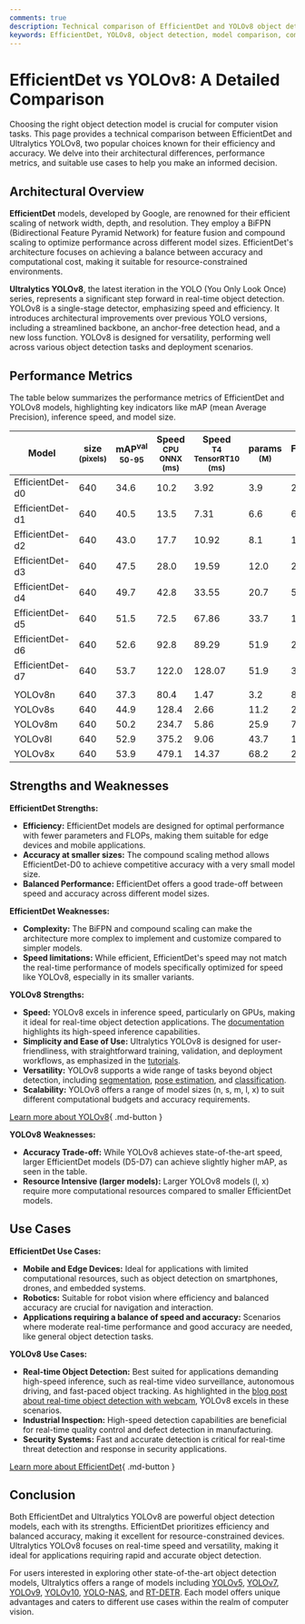 ```yaml
---
comments: true
description: Technical comparison of EfficientDet and YOLOv8 object detection models, including architecture, performance, use cases, mAP, inference speed, and model size.
keywords: EfficientDet, YOLOv8, object detection, model comparison, computer vision, Ultralytics, mAP, inference speed, model size, architecture, use cases
---
```


# EfficientDet vs YOLOv8: A Detailed Comparison

<script async src="https://cdn.jsdelivr.net/npm/chart.js@3.9.1/dist/chart.min.js"></script>
<script defer src="../../javascript/benchmark.js"></script>

<canvas id="modelComparisonChart" width="1024" height="400" active-models='["EfficientDet", "YOLOv8"]'></canvas>

Choosing the right object detection model is crucial for computer vision tasks. This page provides a technical comparison between EfficientDet and Ultralytics YOLOv8, two popular choices known for their efficiency and accuracy. We delve into their architectural differences, performance metrics, and suitable use cases to help you make an informed decision.

## Architectural Overview

**EfficientDet** models, developed by Google, are renowned for their efficient scaling of network width, depth, and resolution. They employ a BiFPN (Bidirectional Feature Pyramid Network) for feature fusion and compound scaling to optimize performance across different model sizes. EfficientDet's architecture focuses on achieving a balance between accuracy and computational cost, making it suitable for resource-constrained environments.

**Ultralytics YOLOv8**, the latest iteration in the YOLO (You Only Look Once) series, represents a significant step forward in real-time object detection. YOLOv8 is a single-stage detector, emphasizing speed and efficiency. It introduces architectural improvements over previous YOLO versions, including a streamlined backbone, an anchor-free detection head, and a new loss function. YOLOv8 is designed for versatility, performing well across various object detection tasks and deployment scenarios.

## Performance Metrics

The table below summarizes the performance metrics of EfficientDet and YOLOv8 models, highlighting key indicators like mAP (mean Average Precision), inference speed, and model size.

| Model           | size<br><sup>(pixels) | mAP<sup>val<br>50-95 | Speed<br><sup>CPU ONNX<br>(ms) | Speed<br><sup>T4 TensorRT10<br>(ms) | params<br><sup>(M) | FLOPs<br><sup>(B) |
| --------------- | --------------------- | -------------------- | ------------------------------ | ----------------------------------- | ------------------ | ----------------- |
| EfficientDet-d0 | 640                   | 34.6                 | 10.2                           | 3.92                                | 3.9                | 2.54              |
| EfficientDet-d1 | 640                   | 40.5                 | 13.5                           | 7.31                                | 6.6                | 6.1               |
| EfficientDet-d2 | 640                   | 43.0                 | 17.7                           | 10.92                               | 8.1                | 11.0              |
| EfficientDet-d3 | 640                   | 47.5                 | 28.0                           | 19.59                               | 12.0               | 24.9              |
| EfficientDet-d4 | 640                   | 49.7                 | 42.8                           | 33.55                               | 20.7               | 55.2              |
| EfficientDet-d5 | 640                   | 51.5                 | 72.5                           | 67.86                               | 33.7               | 130.0             |
| EfficientDet-d6 | 640                   | 52.6                 | 92.8                           | 89.29                               | 51.9               | 226.0             |
| EfficientDet-d7 | 640                   | 53.7                 | 122.0                          | 128.07                              | 51.9               | 325.0             |
|                 |                       |                      |                                |                                     |                    |                   |
| YOLOv8n         | 640                   | 37.3                 | 80.4                           | 1.47                                | 3.2                | 8.7               |
| YOLOv8s         | 640                   | 44.9                 | 128.4                          | 2.66                                | 11.2               | 28.6              |
| YOLOv8m         | 640                   | 50.2                 | 234.7                          | 5.86                                | 25.9               | 78.9              |
| YOLOv8l         | 640                   | 52.9                 | 375.2                          | 9.06                                | 43.7               | 165.2             |
| YOLOv8x         | 640                   | 53.9                 | 479.1                          | 14.37                               | 68.2               | 257.8             |

## Strengths and Weaknesses

**EfficientDet Strengths:**

- **Efficiency:** EfficientDet models are designed for optimal performance with fewer parameters and FLOPs, making them suitable for edge devices and mobile applications.
- **Accuracy at smaller sizes:** The compound scaling method allows EfficientDet-D0 to achieve competitive accuracy with a very small model size.
- **Balanced Performance:** EfficientDet offers a good trade-off between speed and accuracy across different model sizes.

**EfficientDet Weaknesses:**

- **Complexity:** The BiFPN and compound scaling can make the architecture more complex to implement and customize compared to simpler models.
- **Speed limitations:** While efficient, EfficientDet's speed may not match the real-time performance of models specifically optimized for speed like YOLOv8, especially in its smaller variants.

**YOLOv8 Strengths:**

- **Speed:** YOLOv8 excels in inference speed, particularly on GPUs, making it ideal for real-time object detection applications. The [documentation](https://docs.ultralytics.com/modes/predict/) highlights its high-speed inference capabilities.
- **Simplicity and Ease of Use:** Ultralytics YOLOv8 is designed for user-friendliness, with straightforward training, validation, and deployment workflows, as emphasized in the [tutorials](https://docs.ultralytics.com/guides/).
- **Versatility:** YOLOv8 supports a wide range of tasks beyond object detection, including [segmentation](https://docs.ultralytics.com/tasks/segment/), [pose estimation](https://docs.ultralytics.com/tasks/pose/), and [classification](https://docs.ultralytics.com/tasks/classify/).
- **Scalability:** YOLOv8 offers a range of model sizes (n, s, m, l, x) to suit different computational budgets and accuracy requirements.

[Learn more about YOLOv8](https://docs.ultralytics.com/models/yolov8){ .md-button }

**YOLOv8 Weaknesses:**

- **Accuracy Trade-off:** While YOLOv8 achieves state-of-the-art speed, larger EfficientDet models (D5-D7) can achieve slightly higher mAP, as seen in the table.
- **Resource Intensive (larger models):** Larger YOLOv8 models (l, x) require more computational resources compared to smaller EfficientDet models.

## Use Cases

**EfficientDet Use Cases:**

- **Mobile and Edge Devices:** Ideal for applications with limited computational resources, such as object detection on smartphones, drones, and embedded systems.
- **Robotics:** Suitable for robot vision where efficiency and balanced accuracy are crucial for navigation and interaction.
- **Applications requiring a balance of speed and accuracy:** Scenarios where moderate real-time performance and good accuracy are needed, like general object detection tasks.

**YOLOv8 Use Cases:**

- **Real-time Object Detection:** Best suited for applications demanding high-speed inference, such as real-time video surveillance, autonomous driving, and fast-paced object tracking. As highlighted in the [blog post about real-time object detection with webcam](https://www.ultralytics.com/blog/object-detection-with-a-pre-trained-ultralytics-yolov8-model), YOLOv8 excels in these scenarios.
- **Industrial Inspection:** High-speed detection capabilities are beneficial for real-time quality control and defect detection in manufacturing.
- **Security Systems:** Fast and accurate detection is critical for real-time threat detection and response in security applications.

[Learn more about EfficientDet](https://github.com/google/automl/tree/master/efficientdet){ .md-button }

## Conclusion

Both EfficientDet and Ultralytics YOLOv8 are powerful object detection models, each with its strengths. EfficientDet prioritizes efficiency and balanced accuracy, making it excellent for resource-constrained devices. Ultralytics YOLOv8 focuses on real-time speed and versatility, making it ideal for applications requiring rapid and accurate object detection.

For users interested in exploring other state-of-the-art object detection models, Ultralytics offers a range of models including [YOLOv5](https://docs.ultralytics.com/models/yolov5/), [YOLOv7](https://docs.ultralytics.com/models/yolov7/), [YOLOv9](https://docs.ultralytics.com/models/yolov9/), [YOLOv10](https://docs.ultralytics.com/models/yolov10/), [YOLO-NAS](https://docs.ultralytics.com/models/yolo-nas/), and [RT-DETR](https://docs.ultralytics.com/models/rtdetr/). Each model offers unique advantages and caters to different use cases within the realm of computer vision.
